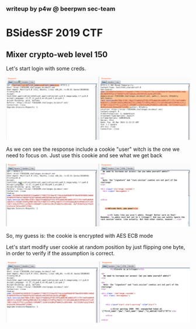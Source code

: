 ### writeup by p4w @ beerpwn sec-team

# BSidesSF 2019 CTF
## Mixer crypto-web level 150

Let's start login with some creds.

![alt text](screen/login.png)

As we cen see the response include a cookie "user" witch is the one we need to focus on.
Just use this cookie and see what we get back

![alt text](screen/normal_login.png)

So, my guess is:
the cookie is encrypted with AES ECB mode

Let's start modify user cookie at random position by just flipping one byte, in order to verify if the assumption is correct.

![alt text](screen/flip_one_byte.png)
